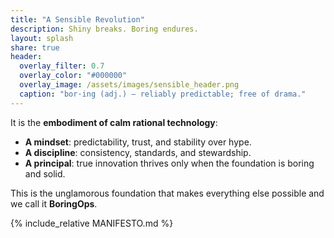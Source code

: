 ```yaml
---
title: "A Sensible Revolution"
description: Shiny breaks. Boring endures.
layout: splash
share: true
header:
  overlay_filter: 0.7
  overlay_color: "#000000"
  overlay_image: /assets/images/sensible_header.png
  caption: "bor·ing (adj.) — reliably predictable; free of drama."
---
```


It is the **embodiment of calm rational technology**:

- **A mindset**: predictability, trust, and stability over hype.  
- **A discipline**: consistency, standards, and stewardship.  
- **A principal**: true innovation thrives only when the foundation is boring and solid.  

This is the unglamorous foundation that makes everything else possible and we call it **BoringOps**.  

{% include_relative MANIFESTO.md %}